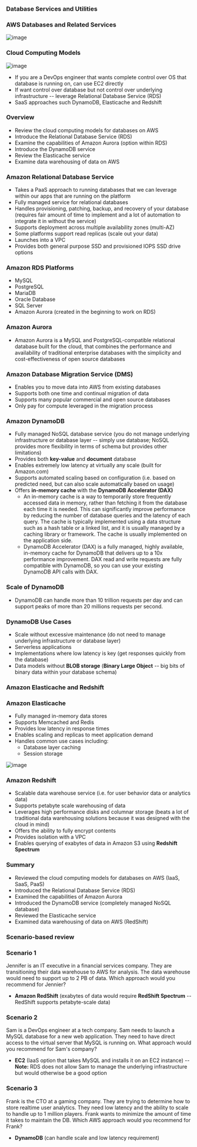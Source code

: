 ### Database Services and Utilities

### AWS Databases and Related Services

![image](https://user-images.githubusercontent.com/114364831/213524147-2f98ac0a-503f-4d78-a628-55ee016cc950.png)

### Cloud Computing Models

![image](https://user-images.githubusercontent.com/114364831/213524987-f5c6466d-de53-4027-b82d-44b0ca14e826.png)

* If you are a DevOps engineer that wants complete control over OS that database is running on, can use EC2 directly
* If want control over database but not control over underlying infrastructure -- leverage Relational Database Service (RDS)
* SaaS approaches such DynamoDB, Elasticache and Redshift

### Overview

* Review the cloud computing models for databases on AWS
* Introduce the Relational Database Service (RDS)
* Examine the capabilities of Amazon Aurora (option within RDS)
* Introduce the DynamoDB service
* Review the Elasticache service
* Examine data warehousing of data on AWS

### Amazon Relational Database Service

* Takes a PaaS approach to running databases that we can leverage within our apps that are running on the platform
* Fully managed service for relational databases
* Handles provisioning, patching, backup, and recovery of your database (requires fair amount of time to implement and a lot of automation to integrate it in without the service)
* Supports deployment across multiple availability zones (multi-AZ)
* Some platforms support read replicas (scale out your data)
* Launches into a VPC
* Provides both general purpose SSD and provisioned IOPS SSD drive options

### Amazon RDS Platforms

* MySQL
* PostgreSQL
* MariaDB
* Oracle Database
* SQL Server
* Amazon Aurora (created in the beginning to work on RDS)

### Amazon Aurora

* Amazon Aurora is a MySQL and PostgreSQL-compatible relational database built for the cloud, that combines the performance and availability of traditional enterprise databases with the simplicity and cost-effectiveness of open source databases

### Amazon Database Migration Service (DMS)

* Enables you to move data into AWS from existing databases
* Supports both one time and continual migration of data
* Supports many popular commercial and open source databases
* Only pay for compute leveraged in the migration process

### Amazon DynamoDB 

* Fully managed NoSQL database service (you do not manage underlying infrastructure or database layer -- simply use database; NoSQL provides more flexibility in terms of schema but provides other limitations)
* Provides both **key-value** and **document** database
* Enables extremely low latency at virtually any scale (built for Amazon.com)
* Supports automated scaling based on configuration (i.e. based on predicted need, but can also scale automatically based on usage)
* Offers **in-memory cache** with the **DynamoDB Accelerator (DAX)**
  * An in-memory cache is a way to temporarily store frequently accessed data in memory, rather than fetching it from the database each time it is needed. This can significantly improve performance by reducing the number of database queries and the latency of each query. The cache is typically implemented using a data structure such as a hash table or a linked list, and it is usually managed by a caching library or framework. The cache is usually implemented on the application side.
  * DynamoDB Accelerator (DAX) is a fully managed, highly available, in-memory cache for DynamoDB that delivers up to a 10x performance improvement. DAX read and write requests are fully compatible with DynamoDB, so you can use your existing DynamoDB API calls with DAX.

### Scale of DynamoDB

* DynamoDB can handle more than 10 trillion requests per day and can support peaks of more than 20 millions requests per second.

### DynamoDB Use Cases  

* Scale without excessive maintenance (do not need to manage underlying infrastructure or database layer)
* Serverless applications
* Implementations where low latency is key (get responses quickly from the database)
* Data models without **BLOB storage** (**Binary Large Object** -- big bits of binary data within your database schema)

### Amazon Elasticache and Redshift  

### Amazon Elasticache

* Fully managed in-memory data stores
* Supports Memcached and Redis
* Provides low latency in response times
* Enables scaling and replicas to meet application demand
* Handles common use cases including:
  * Database layer caching
  * Session storage

![image](https://user-images.githubusercontent.com/114364831/213570683-ccde86a1-8b7a-44e6-b438-7f2c7d957ed8.png)

### Amazon Redshift

* Scalable data warehouse service (i.e. for user behavior data or analytics data)
* Supports petabyte scale warehousing of data
* Leverages high performance disks and columnar storage (beats a lot of traditional data warehousing solutions because it was designed with the cloud in mind)
* Offers the ability to fully encrypt contents
* Provides isolation with a VPC
* Enables querying of exabytes of data in Amazon S3 using **Redshift Spectrum**

### Summary

* Reviewed the cloud computing models for databases on AWS (IaaS, SaaS, PaaS)
* Introduced the Relational Database Service (RDS)
* Examined the capabilities of Amazon Aurora
* Introduced the DynamoDB service (completely managed NoSQL database)
* Reviewed the Elasticache service
* Examined data warehousing of data on AWS (RedShift)

### Scenario-based review

### Scenario 1

Jennifer is an IT executive in a financial services company. They are transitioning their data warehouse to AWS for analysis. The data warehouse would need to support up to 2 PB of data. Which approach would you recommend for Jennier?

* **Amazon RedShift** (exabytes of data would require **RedShift Spectrum** -- RedShift supports petabyte-scale data)

### Scenario 2

Sam is a DevOps engineer at a tech company. Sam needs to launch a MySQL database for a new web application. They need to have direct access to the virtual server that MySQL is running on. What approach would you recommend for Sam's company?

* **EC2** (IaaS option that takes MySQL and installs it on an EC2 instance) -- **Note:** RDS does not allow Sam to manage the underlying infrastructure but would otherwise be a good option

### Scenario 3

Frank is the CTO at a gaming company. They are trying to determine how to store realtime user analytics. They need low latency and the ability to scale to handle up to 1 million players. Frank wants to minimize the amount of time it takes to maintain the DB. Which AWS approach would you recommend for Frank?

* **DynamoDB** (can handle scale and low latency requirement)
